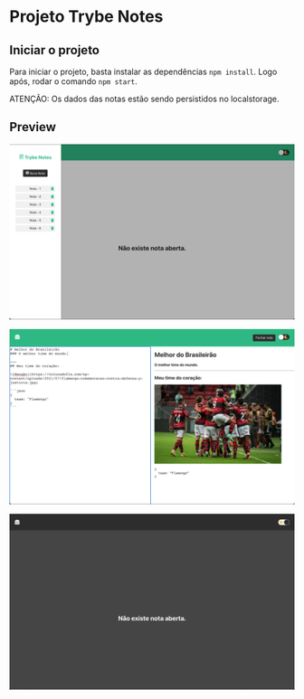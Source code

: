 # Projeto Trybe Notes

## Iniciar o projeto
Para iniciar o projeto, basta instalar as dependências ``npm install``.
Logo após, rodar o comando ``npm start``.

ATENÇÃO: Os dados das notas estão sendo persistidos no localstorage.

## Preview

<p align="center">
    <img src="./screenshots/screen-01.png"/>
</p>

<p align="center">
    <img src="./screenshots/screen-02.png"/>
</p>

<p align="center">
    <img src="./screenshots/screen-03.png"/>
</p>
